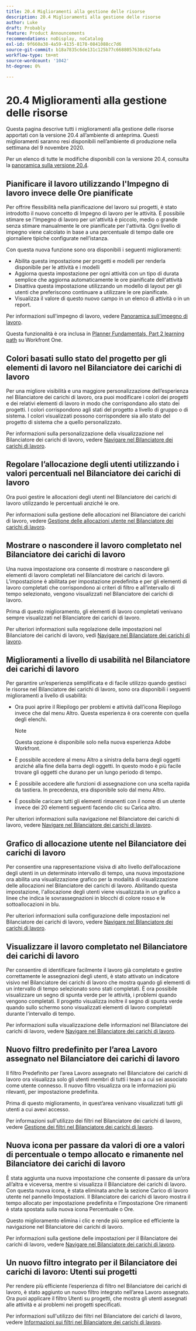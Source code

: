 ```yaml
---
title: 20.4 Miglioramenti alla gestione delle risorse
description: 20.4 Miglioramenti alla gestione delle risorse
author: Luke
draft: Probably
feature: Product Announcements
recommendations: noDisplay, noCatalog
exl-id: 9f660a38-4a59-4135-8178-0841088cc7d6
source-git-commit: b18a7835c6de131c125b77c6688057638c62fa4a
workflow-type: tm+mt
source-wordcount: '1042'
ht-degree: 0%

---
```


# 20.4 Miglioramenti alla gestione delle risorse

Questa pagina descrive tutti i miglioramenti alla gestione delle risorse apportati con la versione 20.4 all’ambiente di anteprima. Questi miglioramenti saranno resi disponibili nell’ambiente di produzione nella settimana del 9 novembre 2020.

Per un elenco di tutte le modifiche disponibili con la versione 20.4, consulta la [panoramica sulla versione 20.4](../../../product-announcements/product-releases/20.4-release-activity/20-4-release-overview.md).

## Pianificare il lavoro utilizzando l&#39;Impegno di lavoro invece delle Ore pianificate

Per offrire flessibilità nella pianificazione del lavoro sui progetti, è stato introdotto il nuovo concetto di Impegno di lavoro per le attività. È possibile stimare se l&#39;Impegno di lavoro per un&#39;attività è piccolo, medio o grande senza stimare manualmente le ore pianificate per l&#39;attività. Ogni livello di impegno viene calcolato in base a una percentuale di tempo dalle ore giornaliere tipiche configurate nell’istanza.

Con questa nuova funzione sono ora disponibili i seguenti miglioramenti:

* Abilita questa impostazione per progetti e modelli per renderla disponibile per le attività e i modelli
* Aggiorna questa impostazione per ogni attività con un tipo di durata semplice che aggiorna automaticamente le ore pianificate dell&#39;attività
* Disattiva questa impostazione utilizzando un modello di layout per gli utenti che preferiscono continuare a utilizzare le ore pianificate.
* Visualizza il valore di questo nuovo campo in un elenco di attività o in un report.

Per informazioni sull&#39;impegno di lavoro, vedere [Panoramica sull&#39;impegno di lavoro](../../../manage-work/tasks/task-information/work-effort.md).

Questa funzionalità è ora inclusa in [Planner Fundamentals, Part 2 learning path](https://experienceleague.adobe.com/en/docs/workfront/using/home) su Workfront One.

## Colori basati sullo stato del progetto per gli elementi di lavoro nel Bilanciatore dei carichi di lavoro

Per una migliore visibilità e una maggiore personalizzazione dell’esperienza nel Bilanciatore dei carichi di lavoro, ora puoi modificare i colori dei progetti e dei relativi elementi di lavoro in modo che corrispondano allo stato dei progetti. I colori corrispondono agli stati del progetto a livello di gruppo o di sistema. I colori visualizzati possono corrispondere sia allo stato del progetto di sistema che a quello personalizzato.

Per informazioni sulla personalizzazione della visualizzazione nel Bilanciatore dei carichi di lavoro, vedere [Navigare nel Bilanciatore dei carichi di lavoro](../../../resource-mgmt/workload-balancer/navigate-the-workload-balancer.md).

## Regolare l’allocazione degli utenti utilizzando i valori percentuali nel Bilanciatore dei carichi di lavoro

Ora puoi gestire le allocazioni degli utenti nel Bilanciatore dei carichi di lavoro utilizzando le percentuali anziché le ore.

Per informazioni sulla gestione delle allocazioni nel Bilanciatore dei carichi di lavoro, vedere [Gestione delle allocazioni utente nel Bilanciatore dei carichi di lavoro](../../../resource-mgmt/workload-balancer/manage-user-allocations-workload-balancer.md).

## Mostrare o nascondere il lavoro completato nel Bilanciatore dei carichi di lavoro

Una nuova impostazione ora consente di mostrare o nascondere gli elementi di lavoro completati nel Bilanciatore dei carichi di lavoro. L’impostazione è abilitata per impostazione predefinita e per gli elementi di lavoro completati che corrispondono ai criteri di filtro e all’intervallo di tempo selezionato, vengono visualizzati nel Bilanciatore dei carichi di lavoro.

Prima di questo miglioramento, gli elementi di lavoro completati venivano sempre visualizzati nel Bilanciatore dei carichi di lavoro.

Per ulteriori informazioni sulla regolazione delle impostazioni nel Bilanciatore dei carichi di lavoro, vedi [Navigare nel Bilanciatore dei carichi di lavoro](../../../resource-mgmt/workload-balancer/navigate-the-workload-balancer.md).

## Miglioramenti a livello di usabilità nel Bilanciatore dei carichi di lavoro

Per garantire un’esperienza semplificata e di facile utilizzo quando gestisci le risorse nel Bilanciatore dei carichi di lavoro, sono ora disponibili i seguenti miglioramenti a livello di usabilità:

* Ora puoi aprire il Riepilogo per problemi e attività dall’icona Riepilogo invece che dal menu Altro. Questa esperienza è ora coerente con quella degli elenchi.

  >[!NOTE]
  >
  >Questa opzione è disponibile solo nella nuova esperienza Adobe Workfront.

* È possibile accedere al menu Altro a sinistra della barra degli oggetti anziché alla fine della barra degli oggetti. In questo modo è più facile trovare gli oggetti che durano per un lungo periodo di tempo.
* È possibile accedere alle funzioni di assegnazione con una scelta rapida da tastiera. In precedenza, era disponibile solo dal menu Altro.
* È possibile caricare tutti gli elementi rimanenti con il nome di un utente invece dei 20 elementi seguenti facendo clic su Carica altro.

Per ulteriori informazioni sulla navigazione nel Bilanciatore dei carichi di lavoro, vedere [Navigare nel Bilanciatore dei carichi di lavoro](../../../resource-mgmt/workload-balancer/navigate-the-workload-balancer.md).

## Grafico di allocazione utente nel Bilanciatore dei carichi di lavoro

Per consentire una rappresentazione visiva di alto livello dell’allocazione degli utenti in un determinato intervallo di tempo, una nuova impostazione ora abilita una visualizzazione grafico per la modalità di visualizzazione delle allocazioni nel Bilanciatore dei carichi di lavoro. Abilitando questa impostazione, l&#39;allocazione degli utenti viene visualizzata in un grafico a linee che indica le sovrassegnazioni in blocchi di colore rosso e le sottoallocazioni in blu.

Per ulteriori informazioni sulla configurazione delle impostazioni nel Bilanciatore dei carichi di lavoro, vedere [Navigare nel Bilanciatore dei carichi di lavoro](../../../resource-mgmt/workload-balancer/navigate-the-workload-balancer.md).

## Visualizzare il lavoro completato nel Bilanciatore dei carichi di lavoro

Per consentire di identificare facilmente il lavoro già completato e gestire correttamente le assegnazioni degli utenti, è stato attivato un indicatore visivo nel Bilanciatore dei carichi di lavoro che mostra quando gli elementi di un intervallo di tempo selezionato sono stati completati. È ora possibile visualizzare un segno di spunta verde per le attività, i problemi quando vengono completati. Il progetto visualizza inoltre il segno di spunta verde quando sullo schermo sono visualizzati elementi di lavoro completati durante l&#39;intervallo di tempo.

Per informazioni sulla visualizzazione delle informazioni nel Bilanciatore dei carichi di lavoro, vedere [Navigare nel Bilanciatore dei carichi di lavoro](../../../resource-mgmt/workload-balancer/navigate-the-workload-balancer.md).

## Nuovo filtro predefinito per l’area Lavoro assegnato nel Bilanciatore dei carichi di lavoro

Il filtro Predefinito per l’area Lavoro assegnato nel Bilanciatore dei carichi di lavoro ora visualizza solo gli utenti membri di tutti i team a cui sei associato come utente connesso. Il nuovo filtro visualizza ora le informazioni più rilevanti, per impostazione predefinita.

Prima di questo miglioramento, in quest’area venivano visualizzati tutti gli utenti a cui avevi accesso.

Per informazioni sull&#39;utilizzo dei filtri nel Bilanciatore dei carichi di lavoro, vedere [Gestione dei filtri nel Bilanciatore dei carichi di lavoro](../../../resource-mgmt/workload-balancer/filter-information-workload-balancer.md).

## Nuova icona per passare da valori di ore a valori di percentuale o tempo allocato e rimanente nel Bilanciatore dei carichi di lavoro

È stata aggiunta una nuova impostazione che consente di passare da un’ora all’altra e viceversa, mentre si visualizza il Bilanciatore dei carichi di lavoro. Con questa nuova icona, è stata eliminata anche la sezione Carico di lavoro utente nel pannello Impostazioni. Il Bilanciatore dei carichi di lavoro mostra il tempo allocato per impostazione predefinita e l’impostazione Ore rimanenti è stata spostata sulla nuova icona Percentuale o Ore.

Questo miglioramento elimina i clic e rende più semplice ed efficiente la navigazione nel Bilanciatore dei carichi di lavoro.

Per informazioni sulla gestione delle impostazioni per il Bilanciatore dei carichi di lavoro, vedere [Navigare nel Bilanciatore dei carichi di lavoro](../../../resource-mgmt/workload-balancer/navigate-the-workload-balancer.md).

## Un nuovo filtro integrato per il Bilanciatore dei carichi di lavoro: Utenti sui progetti

Per rendere più efficiente l’esperienza di filtro nel Bilanciatore dei carichi di lavoro, è stato aggiunto un nuovo filtro integrato nell’area Lavoro assegnato. Ora puoi applicare il filtro Utenti su progetti, che mostra gli utenti assegnati alle attività e ai problemi nei progetti specificati.

Per informazioni sull&#39;utilizzo dei filtri nel Bilanciatore dei carichi di lavoro, vedere [Informazioni sui filtri nel Bilanciatore dei carichi di lavoro](../../../resource-mgmt/workload-balancer/filter-information-workload-balancer.md).

